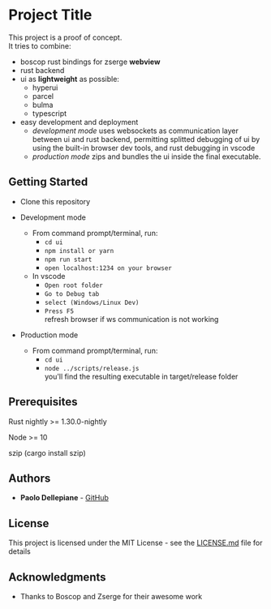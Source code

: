 # Project Title

This project is a proof of concept.  
It tries to combine:

* boscop rust bindings for zserge **webview**
* rust backend
* ui as **lightweight** as possible:
  * hyperui
  * parcel
  * bulma
  * typescript
* easy development and deployment  
  * *development mode* uses websockets as communication layer between ui and rust backend, permitting splitted debugging of ui by using the built-in browser dev tools, and rust debugging in vscode
  * *production mode* zips and bundles the ui inside the final executable.

## Getting Started

* Clone this repository

* Development mode
  * From command prompt/terminal, run:
    * ```cd ui```
    * ```npm install or yarn```
    * ```npm run start```
    * ```open localhost:1234 on your browser```
  * In vscode
    * ```Open root folder```
    * ```Go to Debug tab```
    * ```select (Windows/Linux Dev)```
    * ```Press F5```  
    refresh browser if ws communication is not working

* Production mode
  * From command prompt/terminal, run:
    * ```cd ui```
    * ```node ../scripts/release.js```  
    you'll find the resulting executable in target/release folder

## Prerequisites

Rust nightly >= 1.30.0-nightly

Node >= 10

szip (cargo install szip)

## Authors

* **Paolo Dellepiane** - [GitHub](https://github.com/paolod29)

## License

This project is licensed under the MIT License - see the [LICENSE.md](LICENSE.md) file for details

## Acknowledgments

* Thanks to Boscop and Zserge for their awesome work
